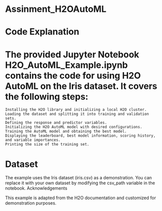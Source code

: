 # Assinment_H2OAutoML
# Code Explanation

# The provided Jupyter Notebook H2O_AutoML_Example.ipynb contains the code for using H2O AutoML on the Iris dataset. It covers the following steps:

    Installing the H2O library and initializing a local H2O cluster.
    Loading the dataset and splitting it into training and validation sets.
    Defining the response and predictor variables.
    Initializing the H2O AutoML model with desired configurations.
    Training the AutoML model and obtaining the best model.
    Displaying the leaderboard, best model information, scoring history, and variable importances.
    Printing the size of the training set.

# Dataset

The example uses the Iris dataset (iris.csv) as a demonstration. You can replace it with your own dataset by modifying the csv_path variable in the notebook.
Acknowledgements

This example is adapted from the H2O documentation and customized for demonstration purposes.
